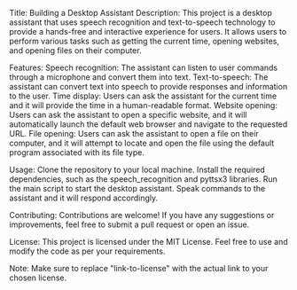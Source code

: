 
Title: Building a Desktop Assistant
Description:
This project is a desktop assistant that uses speech recognition and text-to-speech technology to provide a hands-free and interactive experience for users. It allows users to perform various tasks such as getting the current time, opening websites, and opening files on their computer.


Features:
Speech recognition: The assistant can listen to user commands through a microphone and convert them into text.
Text-to-speech: The assistant can convert text into speech to provide responses and information to the user.
Time display: Users can ask the assistant for the current time and it will provide the time in a human-readable format.
Website opening: Users can ask the assistant to open a specific website, and it will automatically launch the default web browser and navigate to the requested URL.
File opening: Users can ask the assistant to open a file on their computer, and it will attempt to locate and open the file using the default program associated with its file type.

Usage:
Clone the repository to your local machine.
Install the required dependencies, such as the speech_recognition and pyttsx3 libraries.
Run the main script to start the desktop assistant.
Speak commands to the assistant and it will respond accordingly.

Contributing:
Contributions are welcome! If you have any suggestions or improvements, feel free to submit a pull request or open an issue.

License:
This project is licensed under the MIT License. Feel free to use and modify the code as per your requirements.


Note: Make sure to replace "link-to-license" with the actual link to your chosen license.
